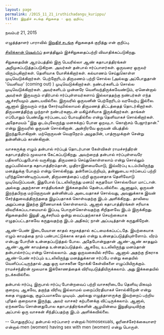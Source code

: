 ```yaml
---
layout: page
permalink: /2015_11_21_iruthichadangu_kurippu/
title: இறுதிச் சடங்கு சிறுகதை - ஒரு குறிப்பு
---
```

நவம்பர் 21, 2015

எழுத்த்தாளர் பாராவில் [இறுதிச் சடங்கு](http://www.writerpara.com/paper/?p=10651) சிறுகதைக் குறித்து என் குறிப்பு.

[சிலிக்கான் ஷெல்ஃப்](https://siliconshelf.wordpress.com/2015/11/19/%E0%AE%AA%E0%AE%BE-%E0%AE%B0%E0%AE%BE%E0%AE%95%E0%AE%B5%E0%AE%A9%E0%AE%BF%E0%AE%A9%E0%AF%8D-%E0%AE%93%E0%AE%B0%E0%AE%BF%E0%AE%A9%E0%AE%9A%E0%AF%8D%E0%AE%9A%E0%AF%87%E0%AE%B0%E0%AF%8D%E0%AE%95%E0%AF%8D/) தளத்திலும் இச்சிறுகதைப்பற்றி விவாதிக்கப்படுகிறது.

சிறுகதையின் ஆரம்பத்தில் இரு பெயரில்லா ஆண் கதாபாத்திரங்கள் அறிமுகப்படுத்தப்படுகிறன. அவர்கள் தன்பால் ஈர்ப்பாளர்கள். ஒருவரை ஒருவர் விரும்புகிறார்கள். தெளிவாக யோசிக்கிறார்கள்.  கல்யாணம் செய்துகொள்ள முடிவெடுக்கிறார்கள். பெற்றோரிடம் திருமணம் பற்றி சொல்ல (அல்லது அப்போதுதான் 'வெளிவர' (coming out) ) முடிவெடுக்கிறார்கள். நண்பர்களிடம்  சொல்ல முடிவெடுக்கிறார்கள். அவர்களிடம் முன்னரே வெளிவந்திருக்கவேண்டும், ஏனென்றால் அவர்கள் இருவரும் எதிர்பால் ஈர்ப்புள்ளவர்களாய் இல்லாததற்கு நண்பர்கள் எந்த ஆச்சரியமும் அடையவில்லை. இருவரில் ஒருவனின் பெற்றோரிடம் வரவேற்பு இல்லை.  ஆனால் இருவரும் எந்த சோர்வுமில்லாமல் திருமணத் திட்டத்தைத் தொடர்கிறார்கள். திருமணத்திற்கு முந்நாள் நண்பர்களுடன் மகிழ்ச்சியாக இருக்கிறார்கள். தாங்கள் எப்போதும் பெண்மீது ஈர்ப்படையப் போவதில்லை என்று தெளிவாகச் சொல்கிறார்கள். அதேசமயம் "இது ஒடம்புலேருந்து மனசுக்குப் போன ஒறவுடா. கொஞ்சம் பேஜார்தான்." என்று இருவரில் ஒருவன் சொல்கிறான். அன்றிரவே ஒருவன் விபத்தில் இறந்துபோகிறான். மற்றொருவன் வெகுநேரம் அழுதபின், பாத்ரூமுக்குள் சென்று தன்னின்பம் காண்கிறான்.

வாசகருக்கு எழும் தன்பால் ஈர்ப்புத் தொடர்பான கேள்விகள் ராமச்சந்திரன் கதாபாத்திரம் மூலமாக கேட்கப்படுகிறது.  அவற்றைத் தன்பால் ஈர்ப்புள்ளவரே பதிலளிப்பதுபோல் வருகிறது. திருமணம் செய்துகொள்ளலாம் என்று சொல்லும் குழப்பமில்லாத கதாபாத்திரம்தான், முதிராஇளமையோடு, இவ்வீர்ப்பு உடம்பிலிருந்து மனத்துக்கு போகும் என்று சொல்கிறது. தன்னைப்பற்றியும், தன்னுடைய ஈர்ப்பைப் பற்றி புரிந்துகொண்டிருப்பவன், திருமணத்தைப் பற்றி ஒருமனதாக தெளிவோடு முடிவெடுப்பவன், இதுபோல் (உடலிலிருந்து மனம்) கருதவோ சொல்லவோ மாட்டான். அல்லது அதற்கான சாத்தியங்கள் இக்கதையில் தென்படவில்லை. ஆனாலும், ஒருவன் இறந்தபிறகு மற்றொருவன் தன்னின்பம் அடைவதாகச் சொல்வது, அவனுக்காக இவன் சேர்த்துவைத்திருந்ததை இழப்பதாகக் கொள்வதற்கு இடம் அளிக்கிறது.. தாலியை அறுப்பதை இதற்கு இணையாகக் கொள்ளலாம். ஆனால் கதாபாத்திரங்கள் சரியாக விவரிக்கப்படாமையால் இப்படி பொருள்கொள்வதற்கு சிறிதளவே இடம் இருக்கிறது. சிறுகதையில் இறுதி ஆச்சரியம் ஒன்று வைப்பதற்காகச் செயற்கையாக எழுதப்பட்டதாகவே கருதுவதற்கு இடம் அதிகம்; நான் அப்படித்தான் கருதுகிறேன்.

ஆண்-பெண் இடையேயான காதல் சமூகத்தால் கட்டமைக்கப்பட்டதே. இயற்கையாக எழும் காமத்தை நாம் பண்பாட்டுக்காக காதல் என்று உன்னதப்படுத்தியுள்ளோம். வீரம் என்பது போரின் உன்னதப்படுத்தல் போல. அதேபோன்றுதான் ஆண்-ஆண் காதலும் ஆண்-ஆண் காமத்தை உன்னதப்படுத்தல். ஆகவே, உடலிலிருந்து மனம்தான் தன்பால்ஈர்ப்பு என்று சொல்லலாம். அது ஒருவகையில் சரியே. ஆனால் அதற்கு நிகராக ஆண்-பெண் ஈர்ப்பும் உடலிலிருந்து மனத்துக்கான ஈர்ப்பே என்று கதையில் வெளிப்பட்டிருந்தால் அது ஒரு வாசகனை நோக்கி கேள்விகளை எழுப்பியிருக்கும். ராமச்சந்திரன் மூலமாக இக்கோணத்தைக் விரிவுபடுத்தியிருக்கலாம். அது இக்கதையில் நடக்கவில்லை.

தன்பால் ஈர்ப்பு, இருபால் ஈர்ப்பு போன்றவைப் பற்றி வாசகரிடையே தெளிவு மிகவும் குறைவு. ஆகவே, தகுந்த விரிவு இல்லாமல் மறைப்பிரதியாகச் சொல்கிறேன் என்று கதை எழுதுவது, குழப்பமாகவே முடியும். அல்லது எழுத்தாளருக்கு இவற்றைப் பற்றிய புரிதல் குறைவாக இருந்து, அவர் வாசகர் கற்பனைக்கு விட்டிருக்கலாம். ஆனால், ஏற்கனவே சொன்னதுபோல கதாபாத்திரங்களின் ஆழமின்மை இறுதிமுடிவிற்கு அப்பால் ஒரு வாசகன் சிந்திப்பதற்கு இடம் அளிக்கவில்லை.

--
பொதுகுறிப்பு: தன்பால் ஈர்ப்பாளர் என்றால் homosexuals, ஓரினச்சேர்க்கையாளர் என்றால் men (women) having sex with men (women) என்று பொருள்.
